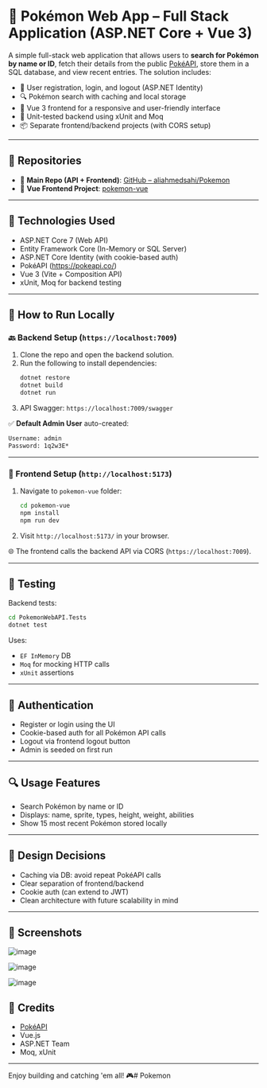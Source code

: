 # 🧠 Pokémon Web App – Full Stack Application (ASP.NET Core + Vue 3)

A simple full-stack web application that allows users to **search for Pokémon by name or ID**, fetch their details from the public [PokéAPI](https://pokeapi.co/), store them in a SQL database, and view recent entries. The solution includes:

- 🔐 User registration, login, and logout (ASP.NET Identity)
- 🔍 Pokémon search with caching and local storage
- 🎨 Vue 3 frontend for a responsive and user-friendly interface
- 🧪 Unit-tested backend using xUnit and Moq
- 📦 Separate frontend/backend projects (with CORS setup)

---

## 📂 Repositories

- 🔗 **Main Repo (API + Frontend)**: [GitHub – aliahmedsahi/Pokemon](https://github.com/aliahmedsahi/Pokemon/tree/main)
- 📁 **Vue Frontend Project**: [pokemon-vue](https://github.com/aliahmedsahi/Pokemon/tree/main/pokemon-vue)

---

## 🔧 Technologies Used

- ASP.NET Core 7 (Web API)
- Entity Framework Core (In-Memory or SQL Server)
- ASP.NET Core Identity (with cookie-based auth)
- PokéAPI (https://pokeapi.co/)
- Vue 3 (Vite + Composition API)
- xUnit, Moq for backend testing

---

## 🚀 How to Run Locally

### 🔙 Backend Setup (`https://localhost:7009`)

1. Clone the repo and open the backend solution.
2. Run the following to install dependencies:
   ```bash
   dotnet restore
   dotnet build
   dotnet run
   ```
3. API Swagger: `https://localhost:7009/swagger`

✅ **Default Admin User** auto-created:
```txt
Username: admin
Password: 1q2w3E*
```

---

### 🎨 Frontend Setup (`http://localhost:5173`)

1. Navigate to `pokemon-vue` folder:
   ```bash
   cd pokemon-vue
   npm install
   npm run dev
   ```
2. Visit `http://localhost:5173/` in your browser.

🌐 The frontend calls the backend API via CORS (`https://localhost:7009`).

---

## 🧪 Testing

Backend tests:
```bash
cd PokemonWebAPI.Tests
dotnet test
```

Uses:
- `EF InMemory` DB
- `Moq` for mocking HTTP calls
- `xUnit` assertions

---

## 🔐 Authentication

- Register or login using the UI
- Cookie-based auth for all Pokémon API calls
- Logout via frontend logout button
- Admin is seeded on first run

---

## 🔍 Usage Features

- Search Pokémon by name or ID
- Displays: name, sprite, types, height, weight, abilities
- Show 15 most recent Pokémon stored locally

---

## 🧱 Design Decisions

- Caching via DB: avoid repeat PokéAPI calls
- Clear separation of frontend/backend
- Cookie auth (can extend to JWT)
- Clean architecture with future scalability in mind

---

## 📸 Screenshots

![image](https://github.com/user-attachments/assets/ec4c806b-9b9f-4c2a-bffa-06a097af11ca)

![image](https://github.com/user-attachments/assets/6d74a1c8-5008-4074-bd26-90acd725613d)
 
![image](https://github.com/user-attachments/assets/822fcde0-6d97-43f0-a19b-297d339f7bff)



## 🙌 Credits

- [PokéAPI](https://pokeapi.co/)
- Vue.js
- ASP.NET Team
- Moq, xUnit

---

Enjoy building and catching 'em all! 🎮# Pokemon


